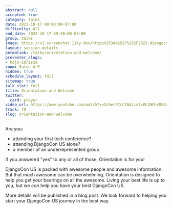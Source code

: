```yaml
---
abstract: null
accepted: true
category: talks
date: 2022-10-17 09:00:00-07:00
difficulty: All
end_date: 2022-10-17 09:30:00-07:00
group: talks
image: https://v1.screenshot.11ty.dev/https%253A%252F%252F2023.djangocon.eu%252Fpresenters%252Fkojo-idrissa%252F/opengraph/
layout: session-details
permalink: /talks/orientation-and-welcome/
presenter_slugs:
- kojo-idrissa
room: Salon A-E
hidden: true
schedule_layout: full
sitemap: true
talk_slot: full
title: Orientation and Welcome
twitter:
  card: player
video_url: https://www.youtube.com/watch?v=IcherPCrC7A&list=PL2NFhrDSOxgUoF-4F2MdAFvOK1wOrNdqB
track: t0
slug: orientation-and-welcome
---
```


Are you:
-  attending your first tech conference?
-  attending DjangoCon US alone?
-  a member of an underrepresented group

If you answered "yes" to any or all of those, Orientation is for you!

DjangoCon US is packed with awesome people and awesome information. But that much awesome can be overwhelming.  Orientation is designed to help you get your bearings on all the awesome. Living your best life is up to you, but we *can* help you have your best DjangoCon US.

More details will be published in a blog post. We look forward to helping you start your DjangoCon US journey in the best way.
